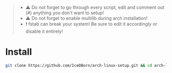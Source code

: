 >- ⚠️ Do not forget to go through every script, edit and comment out (#) anything you don't want to setup!
>- ⚠️ Do not forget to enable multilib during arch installation!
>- ❗ fstab can break your system! Be sure to edit it accordingly or disable it entirely!

# Install

```bash 
git clone https://github.com/IceDBorn/arch-linux-setup.git && cd arch-linux-setup && bash main-setup.sh
```
